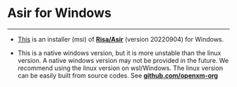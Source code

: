 # Asir for Windows
* * *

- [This](./asir_win64_2024.09.04.msi) is an installer (msi) of [**Risa/Asir**](http://www.math.kobe-u.ac.jp/OpenXM) (version 20220904) for Windows. 

- This is a native windows version, but it is more unstable than the linux version. A native windows version may not be provided in the future. We recommend using the linux version on wsl/Windows. 
The linux version can be easily built from source codes. See [**github.com/openxm-org**](https://github.com/openxm-org/OpenXM)



